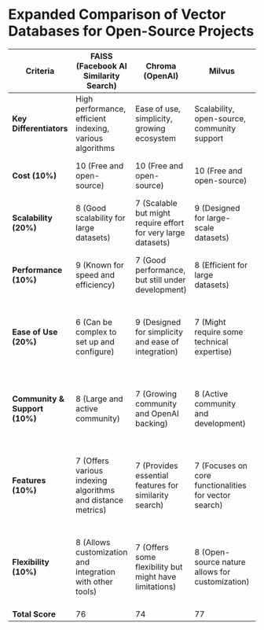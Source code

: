 # Expanded Comparison of Vector Databases for Open-Source Projects

| Criteria             | FAISS (Facebook AI Similarity Search) | Chroma (OpenAI) | Milvus | Azure Cognitive Search | Pinecone | Qdrant | Weaviate |
|----------------------|--------------------------------------|-----------------|--------|-----------------------|----------|--------|----------|
| **Key Differentiators** | High performance, efficient indexing, various algorithms | Ease of use, simplicity, growing ecosystem | Scalability, open-source, community support | Cloud-based, AI-powered, integrated with Azure | Managed service, real-time performance, feature-rich | Open-source, efficient filtering, focus on performance | Multi-modal, semantic search, open-source & cloud options |
| **Cost (10%)**          | 10 (Free and open-source)           | 10 (Free and open-source) | 10 (Free and open-source) | 7 (Pay-as-you-go pricing, can be expensive) | 6 (Paid plans with limited free tier) | 10 (Free and open-source) | 8 (Open-source and paid cloud plans) |
| **Scalability (20%)**   | 8 (Good scalability for large datasets) | 7 (Scalable but might require effort for very large datasets) | 9 (Designed for large-scale datasets) | 9 (Highly scalable with Azure infrastructure) | 8 (Scalable with managed infrastructure) | 8 (Designed for scalability and high throughput) | 8 (Scalable with both open-source and cloud options) |
| **Performance (10%)**   | 9 (Known for speed and efficiency)  | 7 (Good performance, but still under development) | 8 (Efficient for large datasets) | 8 (Good performance, but can vary based on configuration) | 9 (Optimized for real-time applications with low latency) | 9 (Focuses on high performance and low latency) | 8 (Good performance, but might require more resources) |
| **Ease of Use (20%)**   | 6 (Can be complex to set up and configure) | 9 (Designed for simplicity and ease of integration) | 7 (Might require some technical expertise) | 8 (Easy to set up with Azure integration, but some learning curve for advanced features) | 9 (Simple to use with a user-friendly interface and API) | 8 (Relatively easy to use with good documentation) | 7 (Can have a steeper learning curve compared to simpler options) |
| **Community & Support (10%)** | 8 (Large and active community)   | 7 (Growing community and OpenAI backing) | 8 (Active community and development) | 7 (Microsoft support and documentation) | 7 (Good documentation and support resources) | 8 (Active community and growing ecosystem) | 8 (Active community and support for both open-source and cloud versions) |
| **Features (10%)**      | 7 (Offers various indexing algorithms and distance metrics) | 7 (Provides essential features for similarity search) | 7 (Focuses on core functionalities for vector search) | 8 (Offers AI-powered features like semantic search and image analysis) | 8 (Provides features like filtering, metadata search, and data management) | 8 (Offers efficient filtering, payload storage, and various distance metrics) | 8 (Supports multi-modal data, semantic search, and graph-based connections) |
| **Flexibility (10%)**   | 8 (Allows customization and integration with other tools) | 7 (Offers some flexibility but might have limitations) | 8 (Open-source nature allows for customization) | 7 (Integrates well with Azure services, but less flexible than open-source options) | 7 (Offers some customization options but within the managed service framework) | 8 (Open-source and modular design allows for flexibility) | 8 (Provides flexibility with both open-source and cloud options) |
| **Total Score**         | 76                                   | 74               | 77     | 74                     | 73       | 81     | 75       |

